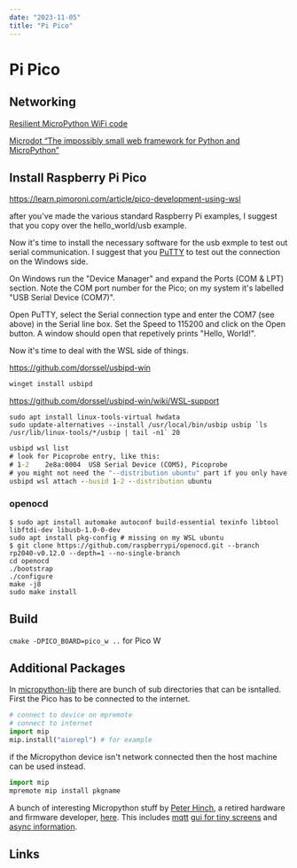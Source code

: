 ```yaml
---
date: "2023-11-05"
title: "Pi Pico"
---
```

<!-- markdownlint-disable MD025 -->
# Pi Pico
<!-- markdownlint-enable MD025 -->

## Networking

[Resilient MicroPython WiFi code](https://github.com/peterhinch/micropython-samples/blob/master/resilient/README.md)

[Microdot “The impossibly small web framework for Python and MicroPython”](https://microdot.readthedocs.io/en/latest/index.html)

## Install Raspberry Pi Pico

<!-- markdownlint-disable MD034 -->
https://learn.pimoroni.com/article/pico-development-using-wsl
<!-- markdownlint-enable MD034 -->

after you've made the various standard Raspberry Pi examples, I suggest that you copy over the hello_world/usb example.

Now it's time to install the necessary software for the usb exmple to test out serial communication. I suggest that you [PuTTY](https://www.chiark.greenend.org.uk/~sgtatham/putty/latest.html) to test out the connection on the Windows side.

On Windows run the "Device Manager" and expand the Ports (COM & LPT) section. Note the COM port number for the Pico; on my system it's labelled "USB Serial Device (COM7)".

Open PuTTY, select the Serial connection type and enter the COM7 (see above) in the Serial line box. Set the Speed to 115200 and click on the Open button. A window should open that repetively prints "Hello, World!".

Now it's time to deal with the WSL side of things.

<!-- markdownlint-disable MD034 -->
https://github.com/dorssel/usbipd-win
<!-- markdownlint-enable MD034 -->

```cmd
winget install usbipd
```

<!-- markdownlint-disable MD034 -->
https://github.com/dorssel/usbipd-win/wiki/WSL-support
<!-- markdownlint-enable MD034 -->

```ubuntu
sudo apt install linux-tools-virtual hwdata
sudo update-alternatives --install /usr/local/bin/usbip usbip `ls /usr/lib/linux-tools/*/usbip | tail -n1` 20
```

```cmd
usbipd wsl list
# look for Picoprobe entry, like this:
# 1-2    2e8a:0004  USB Serial Device (COM5), Picoprobe
# you might not need the "--distribution ubuntu" part if you only have one WSL distribution installed
usbipd wsl attach --busid 1-2 --distribution ubuntu
```

### openocd

```ubuntu
$ sudo apt install automake autoconf build-essential texinfo libtool libftdi-dev libusb-1.0-0-dev
sudo apt install pkg-config # missing on my WSL ubuntu
$ git clone https://github.com/raspberrypi/openocd.git --branch rp2040-v0.12.0 --depth=1 --no-single-branch
cd openocd
./bootstrap
./configure
make -j8
sudo make install
```

## Build

`cmake -DPICO_BOARD=pico_w ..` for Pico W

## Additional Packages

In [micropython-lib](https://github.com/micropython/micropython-lib) there are bunch of sub directories that can be isntalled. First the Pico has to be connected to the internet.

```python
# connect to device on mpremote
# connect to internet
import mip
mip.install("aiorepl") # for example
```

if the Micropython device isn't network connected then the host machine can be used instead.

```python
import mip
mpremote mip install pkgname
```

A bunch of interesting Micropython stuff by [Peter Hinch](https://github.com/peterhinch), a retired hardware and firmware developer, [here](https://github.com/peterhinch/micropython-samples). This includes [mqtt](https://github.com/peterhinch/micropython-mqtt) [gui for tiny screens](https://github.com/peterhinch/micropython-micro-gui) and [async information](https://github.com/peterhinch/micropython-async).

## Links

<!-- markdownlint-disable MD034 -->
<!-- markdownlint-enable MD034 -->
